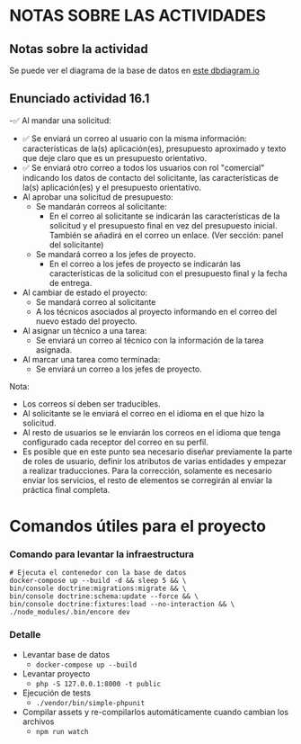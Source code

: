 # NOTAS SOBRE LAS ACTIVIDADES

## Notas sobre la actividad
Se puede ver el diagrama de la base de datos en [este dbdiagram.io](https://dbdiagram.io/embed/6244bb98bed61838732bd776)

## Enunciado actividad 16.1
-✅ Al mandar una solicitud:
  - ✅ Se enviará un correo al usuario con la misma información: características de la(s) aplicación(es), presupuesto aproximado y texto que deje claro que es un presupuesto orientativo.
  - ✅ Se enviará otro correo a todos los usuarios con rol "comercial" indicando los datos de contacto del solicitante, las características de la(s) aplicación(es) y el presupuesto orientativo.
- Al aprobar una solicitud de presupuesto:
  - Se mandarán correos al solicitante:
    - En el correo al solicitante se indicarán las características de la solicitud y el presupuesto final en vez del presupuesto inicial. También se añadirá en el correo un enlace. (Ver sección: panel del solicitante)
  - Se mandará correo a los jefes de proyecto.
    - En el correo a los jefes de proyecto se indicarán las características de la solicitud con el presupuesto final y la fecha de entrega.
- Al cambiar de estado el proyecto:
  - Se mandará correo al solicitante 
  - A los técnicos asociados al proyecto informando en el correo del nuevo estado del proyecto.
- Al asignar un técnico a una tarea:
  - Se enviará un correo al técnico con la información de la tarea asignada.
- Al marcar una tarea como terminada:
  - Se enviará un correo a los jefes de proyecto.

Nota:
- Los correos sí deben ser traducibles.
- Al solicitante se le enviará el correo en el idioma en el que hizo la solicitud.
- Al resto de usuarios se le enviarán los correos en el idioma que tenga configurado cada receptor del correo en su perfil.
- Es posible que en este punto sea necesario diseñar previamente la parte de roles de usuario, definir los atributos de varias entidades y empezar a realizar traducciones. Para la corrección, solamente es necesario enviar los servicios, el resto de elementos se corregirán al enviar la práctica final completa.


# Comandos útiles para el proyecto
### Comando para levantar la infraestructura
```
# Ejecuta el contenedor con la base de datos
docker-compose up --build -d && sleep 5 && \
bin/console doctrine:migrations:migrate && \
bin/console doctrine:schema:update --force && \
bin/console doctrine:fixtures:load --no-interaction && \
./node_modules/.bin/encore dev
```

### Detalle 
- Levantar base de datos
  - `docker-compose up --build`
- Levantar proyecto
  - `php -S 127.0.0.1:8000 -t public`
- Ejecución de tests
  - `./vendor/bin/simple-phpunit`
- Compilar assets y re-compilarlos automáticamente cuando cambian los archivos
  - `npm run watch`